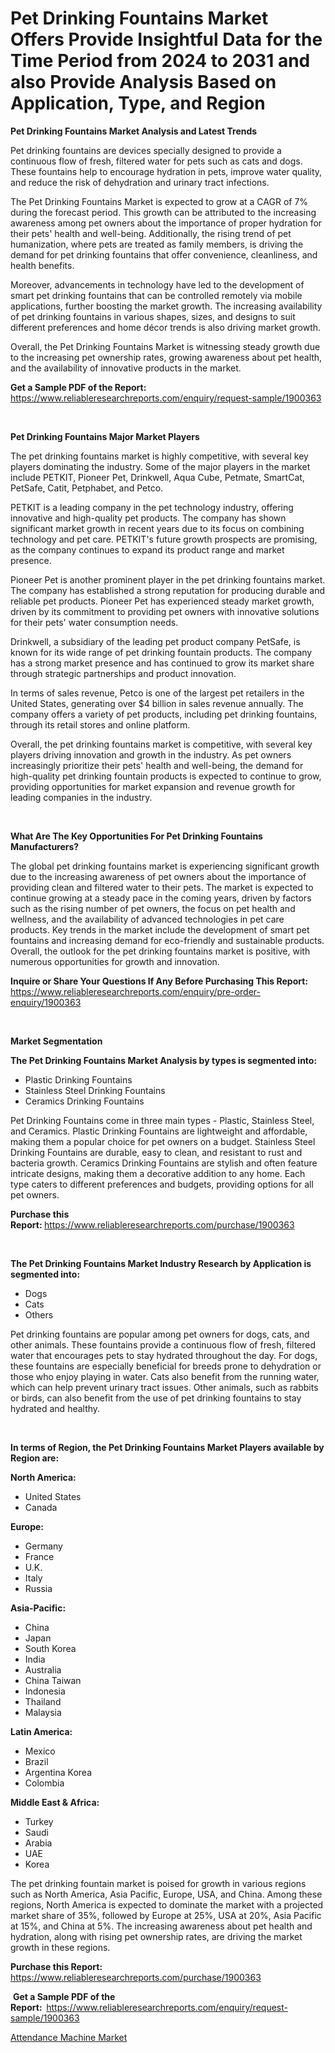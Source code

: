 <p><h1>Pet Drinking Fountains Market Offers Provide Insightful Data for the Time Period from 2024 to 2031 and also Provide Analysis Based on Application, Type, and Region</h1></p><p><strong>Pet Drinking Fountains Market Analysis and Latest Trends</strong></p>
<p><p>Pet drinking fountains are devices specially designed to provide a continuous flow of fresh, filtered water for pets such as cats and dogs. These fountains help to encourage hydration in pets, improve water quality, and reduce the risk of dehydration and urinary tract infections.</p><p>The Pet Drinking Fountains Market is expected to grow at a CAGR of 7% during the forecast period. This growth can be attributed to the increasing awareness among pet owners about the importance of proper hydration for their pets' health and well-being. Additionally, the rising trend of pet humanization, where pets are treated as family members, is driving the demand for pet drinking fountains that offer convenience, cleanliness, and health benefits.</p><p>Moreover, advancements in technology have led to the development of smart pet drinking fountains that can be controlled remotely via mobile applications, further boosting the market growth. The increasing availability of pet drinking fountains in various shapes, sizes, and designs to suit different preferences and home décor trends is also driving market growth.</p><p>Overall, the Pet Drinking Fountains Market is witnessing steady growth due to the increasing pet ownership rates, growing awareness about pet health, and the availability of innovative products in the market.</p></p>
<p><strong>Get a Sample PDF of the Report:&nbsp;</strong> <a href="https://www.reliableresearchreports.com/enquiry/request-sample/1900363">https://www.reliableresearchreports.com/enquiry/request-sample/1900363</a></p>
<p>&nbsp;</p>
<p><strong>Pet Drinking Fountains Major Market Players</strong></p>
<p><p>The pet drinking fountains market is highly competitive, with several key players dominating the industry. Some of the major players in the market include PETKIT, Pioneer Pet, Drinkwell, Aqua Cube, Petmate, SmartCat, PetSafe, Catit, Petphabet, and Petco.</p><p>PETKIT is a leading company in the pet technology industry, offering innovative and high-quality pet products. The company has shown significant market growth in recent years due to its focus on combining technology and pet care. PETKIT's future growth prospects are promising, as the company continues to expand its product range and market presence.</p><p>Pioneer Pet is another prominent player in the pet drinking fountains market. The company has established a strong reputation for producing durable and reliable pet products. Pioneer Pet has experienced steady market growth, driven by its commitment to providing pet owners with innovative solutions for their pets' water consumption needs.</p><p>Drinkwell, a subsidiary of the leading pet product company PetSafe, is known for its wide range of pet drinking fountain products. The company has a strong market presence and has continued to grow its market share through strategic partnerships and product innovation.</p><p>In terms of sales revenue, Petco is one of the largest pet retailers in the United States, generating over $4 billion in sales revenue annually. The company offers a variety of pet products, including pet drinking fountains, through its retail stores and online platform.</p><p>Overall, the pet drinking fountains market is competitive, with several key players driving innovation and growth in the industry. As pet owners increasingly prioritize their pets' health and well-being, the demand for high-quality pet drinking fountain products is expected to continue to grow, providing opportunities for market expansion and revenue growth for leading companies in the industry.</p></p>
<p>&nbsp;</p>
<p><strong>What Are The Key Opportunities For Pet Drinking Fountains Manufacturers?</strong></p>
<p><p>The global pet drinking fountains market is experiencing significant growth due to the increasing awareness of pet owners about the importance of providing clean and filtered water to their pets. The market is expected to continue growing at a steady pace in the coming years, driven by factors such as the rising number of pet owners, the focus on pet health and wellness, and the availability of advanced technologies in pet care products. Key trends in the market include the development of smart pet fountains and increasing demand for eco-friendly and sustainable products. Overall, the outlook for the pet drinking fountains market is positive, with numerous opportunities for growth and innovation.</p></p>
<p><strong>Inquire or Share Your Questions If Any Before Purchasing This Report:</strong> <a href="https://www.reliableresearchreports.com/enquiry/pre-order-enquiry/1900363">https://www.reliableresearchreports.com/enquiry/pre-order-enquiry/1900363</a></p>
<p>&nbsp;</p>
<p><strong>Market Segmentation</strong></p>
<p><strong>The Pet Drinking Fountains Market Analysis by types is segmented into:</strong></p>
<p><ul><li>Plastic Drinking Fountains</li><li>Stainless Steel Drinking Fountains</li><li>Ceramics Drinking Fountains</li></ul></p>
<p><p>Pet Drinking Fountains come in three main types - Plastic, Stainless Steel, and Ceramics. Plastic Drinking Fountains are lightweight and affordable, making them a popular choice for pet owners on a budget. Stainless Steel Drinking Fountains are durable, easy to clean, and resistant to rust and bacteria growth. Ceramics Drinking Fountains are stylish and often feature intricate designs, making them a decorative addition to any home. Each type caters to different preferences and budgets, providing options for all pet owners.</p></p>
<p><strong>Purchase this Report:&nbsp;</strong><a href="https://www.reliableresearchreports.com/purchase/1900363">https://www.reliableresearchreports.com/purchase/1900363</a></p>
<p>&nbsp;</p>
<p><strong>The Pet Drinking Fountains Market Industry Research by Application is segmented into:</strong></p>
<p><ul><li>Dogs</li><li>Cats</li><li>Others</li></ul></p>
<p><p>Pet drinking fountains are popular among pet owners for dogs, cats, and other animals. These fountains provide a continuous flow of fresh, filtered water that encourages pets to stay hydrated throughout the day. For dogs, these fountains are especially beneficial for breeds prone to dehydration or those who enjoy playing in water. Cats also benefit from the running water, which can help prevent urinary tract issues. Other animals, such as rabbits or birds, can also benefit from the use of pet drinking fountains to stay hydrated and healthy.</p></p>
<p>&nbsp;</p>
<p><strong>In terms of Region, the Pet Drinking Fountains Market Players available by Region are:</strong></p>
<p>
    <p> <strong> North America: </strong>
        <ul>
            <li>United States</li>
            <li>Canada</li>
        </ul>
        </p> 
    <p> <strong> Europe: </strong>
        <ul>
            <li>Germany</li>
            <li>France</li>
            <li>U.K.</li>
            <li>Italy</li>
            <li>Russia</li>
        </ul>
        </p> 
    <p> <strong> Asia-Pacific: </strong>
        <ul>
            <li>China</li>
            <li>Japan</li>
            <li>South Korea</li>
            <li>India</li>
            <li>Australia</li>
            <li>China Taiwan</li>
            <li>Indonesia</li>
            <li>Thailand</li>
            <li>Malaysia</li>
        </ul>
        </p> 
    <p> <strong> Latin America: </strong>
        <ul>
            <li>Mexico</li>
            <li>Brazil</li>
            <li>Argentina Korea</li>
            <li>Colombia</li>
        </ul>
        </p> 
    <p> <strong> Middle East & Africa: </strong>
        <ul>
            <li>Turkey</li>
            <li>Saudi</li>
            <li>Arabia</li>
            <li>UAE</li>
            <li>Korea</li>
        </ul>
    </p>
    </p>
<p><p>The pet drinking fountain market is poised for growth in various regions such as North America, Asia Pacific, Europe, USA, and China. Among these regions, North America is expected to dominate the market with a projected market share of 35%, followed by Europe at 25%, USA at 20%, Asia Pacific at 15%, and China at 5%. The increasing awareness about pet health and hydration, along with rising pet ownership rates, are driving the market growth in these regions.</p></p>
<p><strong>Purchase this Report: </strong><a href="https://www.reliableresearchreports.com/purchase/1900363">https://www.reliableresearchreports.com/purchase/1900363</a></p>
<p>&nbsp;<strong>Get a Sample PDF of the Report:&nbsp;&nbsp;</strong><a href="https://www.reliableresearchreports.com/enquiry/request-sample/1900363">https://www.reliableresearchreports.com/enquiry/request-sample/1900363</a></p>
<p><strong></strong></p>
<p><p><a href="https://github.com/FassouRP/Market-Research-Report-List-3/blob/main/attendance-machine-market.md">Attendance Machine Market</a></p></p>